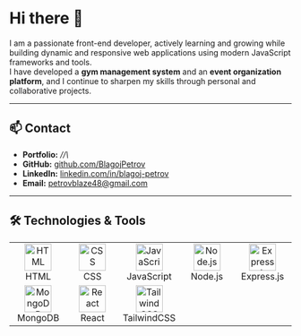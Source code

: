 # Hi there 👋

I am a passionate front-end developer, actively learning and growing while building dynamic and responsive web applications using modern JavaScript frameworks and tools.  
I have developed a **gym management system** and an **event organization platform**, and I continue to sharpen my skills through personal and collaborative projects.

---

## 📫 Contact

- **Portfolio:** *//\\*  
- **GitHub:** [github.com/BlagojPetrov](https://github.com/BlagojPetrov)  
- **LinkedIn:** [linkedin.com/in/blagoj-petrov](https://linkedin.com/in/blagoj-petrov)  
- **Email:** petrovblaze48@gmail.com

---

## 🛠️ Technologies & Tools

<table>
  <tr>
    <td align="center" width="96">
      <img src="https://cdn.jsdelivr.net/gh/devicons/devicon/icons/html5/html5-original.svg" width="48" height="48" alt="HTML" />
      <br>HTML
    </td>
    <td align="center" width="96">
      <img src="https://cdn.jsdelivr.net/gh/devicons/devicon/icons/css3/css3-original.svg" width="48" height="48" alt="CSS" />
      <br>CSS
    </td>
    <td align="center" width="96">
      <img src="https://cdn.jsdelivr.net/gh/devicons/devicon/icons/javascript/javascript-original.svg" width="48" height="48" alt="JavaScript" />
      <br>JavaScript
    </td>
    <td align="center" width="96">
      <img src="https://cdn.jsdelivr.net/gh/devicons/devicon/icons/nodejs/nodejs-original.svg" width="48" height="48" alt="Node.js" />
      <br>Node.js
    </td>
    <td align="center" width="96">
      <img src="https://cdn.jsdelivr.net/gh/devicons/devicon/icons/express/express-original.svg" width="48" height="48" alt="Express.js" />
      <br>Express.js
    </td>
  </tr>
  <tr>
    <td align="center" width="96">
      <img src="https://cdn.jsdelivr.net/gh/devicons/devicon/icons/mongodb/mongodb-original.svg" width="48" height="48" alt="MongoDB" />
      <br>MongoDB
    </td>
    <td align="center" width="96">
      <img src="https://cdn.jsdelivr.net/gh/devicons/devicon/icons/react/react-original.svg" width="48" height="48" alt="React" />
      <br>React
    </td>
    <td align="center" width="96">
      <img src="https://cdn.jsdelivr.net/gh/devicons/devicon/icons/tailwindcss/tailwindcss-original.svg" width="48" height="48" alt="TailwindCSS" />
      <br>TailwindCSS
    </td>
  </tr>
</table>


